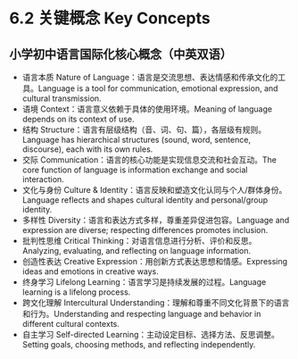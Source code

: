 # 6.2 关键概念 Key Concepts

## 小学初中语言国际化核心概念（中英双语）

- 语言本质 Nature of Language：语言是交流思想、表达情感和传承文化的工具。Language is a tool for communication, emotional expression, and cultural transmission.
- 语境 Context：语言意义依赖于具体的使用环境。Meaning of language depends on its context of use.
- 结构 Structure：语言有层级结构（音、词、句、篇），各层级有规则。Language has hierarchical structures (sound, word, sentence, discourse), each with its own rules.
- 交际 Communication：语言的核心功能是实现信息交流和社会互动。The core function of language is information exchange and social interaction.
- 文化与身份 Culture & Identity：语言反映和塑造文化认同与个人/群体身份。Language reflects and shapes cultural identity and personal/group identity.
- 多样性 Diversity：语言和表达方式多样，尊重差异促进包容。Language and expression are diverse; respecting differences promotes inclusion.
- 批判性思维 Critical Thinking：对语言信息进行分析、评价和反思。Analyzing, evaluating, and reflecting on language information.
- 创造性表达 Creative Expression：用创新方式表达思想和情感。Expressing ideas and emotions in creative ways.
- 终身学习 Lifelong Learning：语言学习是持续发展的过程。Language learning is a lifelong process.
- 跨文化理解 Intercultural Understanding：理解和尊重不同文化背景下的语言和行为。Understanding and respecting language and behavior in different cultural contexts.
- 自主学习 Self-directed Learning：主动设定目标、选择方法、反思调整。Setting goals, choosing methods, and reflecting independently.
